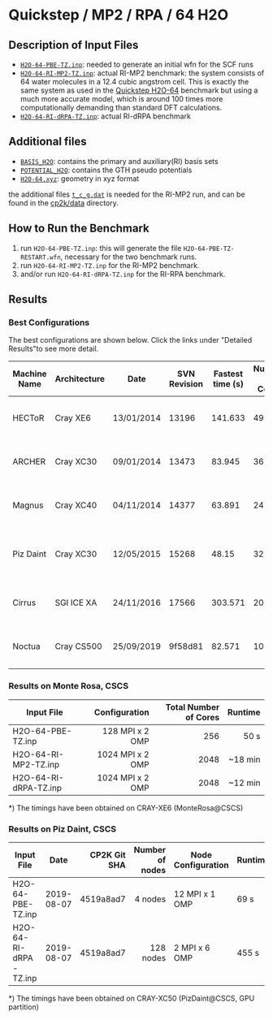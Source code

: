 # Quickstep / MP2 / RPA / 64 H2O

## Description of Input Files

- [`H2O-64-PBE-TZ.inp`](H2O-64-PBE-TZ.inp):
  needed to generate an initial wfn for the SCF runs
- [`H2O-64-RI-MP2-TZ.inp`](H2O-64-RI-MP2-TZ.inp): actual RI-MP2 benchmark:
  the system consists of 64 water molecules in a 12.4 cubic angstrom cell.
  This is exactly the same system as used in the [Quickstep H2O-64](../../QS/H2O-64.inp)
  benchmark but using a much more accurate model, which is around 100 times more
  computationally demanding than standard DFT calculations.
- [`H2O-64-RI-dRPA-TZ.inp`](H2O-64-RI-dRPA-TZ.inp): actual RI-dRPA benchmark

## Additional files

- [`BASIS_H2O`](BASIS_H2O): contains the primary and auxiliary(RI) basis sets
- [`POTENTIAL_H2O`](POTENTIAL_H2O): contains the GTH pseudo potentials
- [`H2O-64.xyz`](H2O-64.xyz): geometry in xyz format

the additional files [`t_c_g.dat`](../../../data/t_c_g.dat) is needed for the
RI-MP2 run, and can be found in the [cp2k/data](../../../data) directory.

## How to Run the Benchmark

1. run `H2O-64-PBE-TZ.inp`: this will generate the file `H2O-64-PBE-TZ-RESTART.wfn`,
   necessary for the two benchmark runs.
1. run `H2O-64-RI-MP2-TZ.inp` for the RI-MP2 benchmark.
1. and/or run `H2O-64-RI-dRPA-TZ.inp` for the RI-RPA benchmark.

## Results

### Best Configurations

The best configurations are shown below.
Click the links under "Detailed Results"to see more detail.

<!-- markdownlint-disable MD013 -->

| Machine Name | Architecture | Date       | SVN Revision | Fastest time (s) | Number of Cores | Number of Threads                  | Detailed Results                                                                    |
| ------------ | ------------ | ---------- | ------------ | ---------------- | --------------- | ---------------------------------- | ----------------------------------------------------------------------------------- |
| HECToR       | Cray XE6     | 13/01/2014 | 13196        | 141.633          | 49152           | 8 OMP threads per MPI task         | [hector-h2o-64-ri-mp2](https://www.cp2k.org/performance:hector-h2o-64-ri-mp2)       |
| ARCHER       | Cray XC30    | 09/01/2014 | 13473        | 83.945           | 36864           | 4 OMP threads per MPI task         | [archer-h2o-64-ri-mp2](https://www.cp2k.org/performance:archer-h2o-64-ri-mp2)       |
| Magnus       | Cray XC40    | 04/11/2014 | 14377        | 63.891           | 24576           | 6 OMP threads per MPI task         | [magnus-h2o-64-ri-mp2](https://www.cp2k.org/performance:magnus-h2o-64-ri-mp2)       |
| Piz Daint    | Cray XC30    | 12/05/2015 | 15268        | 48.15            | 32768           | 8 OMP threads per MPI task, no GPU | [piz-daint-h2o-64-ri-mp2](https://www.cp2k.org/performance:piz-daint-h2o-64-ri-mp2) |
| Cirrus       | SGI ICE XA   | 24/11/2016 | 17566        | 303.571          | 2016            | 1 OMP thread per MPI task          | [cirrus-h2o-64-ri-mp2](https://www.cp2k.org/performance:cirrus-h2o-64-ri-mp2)       |
| Noctua       | Cray CS500   | 25/09/2019 | 9f58d81      | 82.571           | 10240           | 2 OMP threads per MPI task         | [noctua-h2o-64-ri-mp2](https://www.cp2k.org/performance:noctua-h2o-64-ri-mp2)       |

<!-- markdownlint-enable MD013 -->

### Results on Monte Rosa, CSCS

| Input File            |    Configuration | Total Number of Cores | Runtime |
| --------------------- | ---------------: | --------------------: | ------: |
| H2O-64-PBE-TZ.inp     |  128 MPI x 2 OMP |                   256 |    50 s |
| H2O-64-RI-MP2-TZ.inp  | 1024 MPI x 2 OMP |                  2048 | ~18 min |
| H2O-64-RI-dRPA-TZ.inp | 1024 MPI x 2 OMP |                  2048 | ~12 min |

\*) The timings have been obtained on CRAY-XE6 (MonteRosa@CSCS)

### Results on Piz Daint, CSCS

<!-- markdownlint-disable MD013 -->

| Input File            | Date       | CP2K Git SHA | Number of nodes | Node Configuration | Runtime |
| --------------------- | ---------- | -----------: | --------------: | ------------------ | ------- |
| H2O-64-PBE-TZ.inp     | 2019-08-07 |    4519a8ad7 |         4 nodes | 12 MPI x 1 OMP     | 69 s    |
| H2O-64-RI-dRPA-TZ.inp | 2019-08-07 |    4519a8ad7 |       128 nodes | 2 MPI x 6 OMP      | 455 s   |

<!-- markdownlint-enable MD013 -->

\*) The timings have been obtained on CRAY-XC50 (PizDaint@CSCS, GPU partition)
